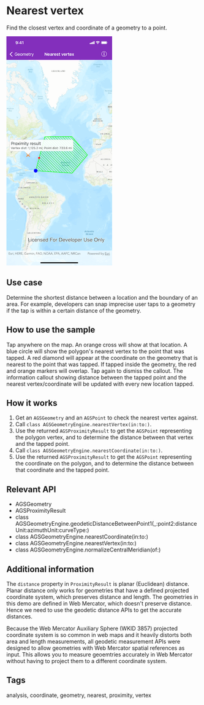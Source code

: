 # Nearest vertex

Find the closest vertex and coordinate of a geometry to a point.

![Nearest vertex](nearest-vertex.png)

## Use case

Determine the shortest distance between a location and the boundary of an area. For example, developers can snap imprecise user taps to a geometry if the tap is within a certain distance of the geometry.

## How to use the sample

Tap anywhere on the map. An orange cross will show at that location. A blue circle will show the polygon's nearest vertex to the point that was tapped. A red diamond will appear at the coordinate on the geometry that is nearest to the point that was tapped. If tapped inside the geometry, the red and orange markers will overlap. Tap again to dismiss the callout. The information callout showing distance between the tapped point and the nearest vertex/coordinate will be updated with every new location tapped.

## How it works

1. Get an `AGSGeometry` and an `AGSPoint` to check the nearest vertex against.
2. Call `class AGSGeometryEngine.nearestVertex(in:to:)`.
3. Use the returned `AGSProximityResult` to get the `AGSPoint` representing the polygon vertex, and to determine the distance between that vertex and the tapped point.
4. Call `class AGSGeometryEngine.nearestCoordinate(in:to:)`.
5. Use the returned `AGSProximityResult` to get the `AGSPoint` representing the coordinate on the polygon, and to determine the distance between that coordinate and the tapped point.

## Relevant API

* AGSGeometry
* AGSProximityResult
* class AGSGeometryEngine.geodeticDistanceBetweenPoint1(_:point2:distanceUnit:azimuthUnit:curveType:)
* class AGSGeometryEngine.nearestCoordinate(in:to:)
* class AGSGeometryEngine.nearestVertex(in:to:)
* class AGSGeometryEngine.normalizeCentralMeridian(of:)

## Additional information

The `distance` property in `ProximityResult` is planar (Euclidean) distance. Planar distance only works for geometries that have a defined projected coordinate system, which preserves distance and length. The geometries in this demo are defined in Web Mercator, which doesn't preserve distance. Hence we need to use the geodetic distance APIs to get the accurate distances.

Because the Web Mercator Auxiliary Sphere (WKID 3857) projected coordinate system is so common in web maps and it heavily distorts both area and length measurements, all geodetic measurement APIs were designed to allow geometries with Web Mercator spatial references as input. This allows you to measure geoemtries accurately in Web Mercator without having to project them to a different coordinate system.

## Tags

analysis, coordinate, geometry, nearest, proximity, vertex
